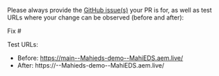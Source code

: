 Please always provide the [GitHub issue(s)](../issues) your PR is for, as well as test URLs where your change can be observed (before and after):

Fix #<gh-issue-id>

Test URLs:
- Before: https://main--Mahieds-demo--MahiEDS.aem.live/
- After: https://<branch>--Mahieds-demo--MahiEDS.aem.live/
